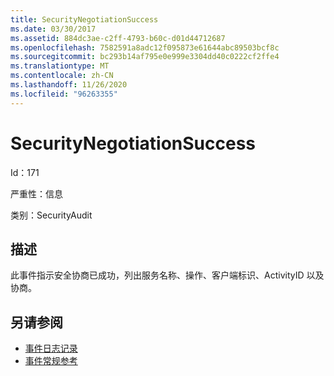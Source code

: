```yaml
---
title: SecurityNegotiationSuccess
ms.date: 03/30/2017
ms.assetid: 884dc3ae-c2ff-4793-b60c-d01d44712687
ms.openlocfilehash: 7582591a8adc12f095873e61644abc89503bcf8c
ms.sourcegitcommit: bc293b14af795e0e999e3304dd40c0222cf2ffe4
ms.translationtype: MT
ms.contentlocale: zh-CN
ms.lasthandoff: 11/26/2020
ms.locfileid: "96263355"
---
```

# <a name="securitynegotiationsuccess"></a>SecurityNegotiationSuccess

Id：171  
  
 严重性：信息  
  
 类别：SecurityAudit  
  
## <a name="description"></a>描述  

 此事件指示安全协商已成功，列出服务名称、操作、客户端标识、ActivityID 以及协商。  
  
## <a name="see-also"></a>另请参阅

- [事件日志记录](index.md)
- [事件常规参考](events-general-reference.md)
